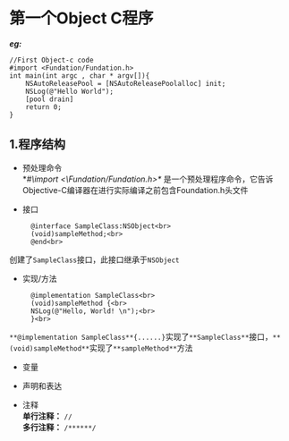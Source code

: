 # 第一个Object C程序  
***eg:***<br>
	
	//First Object-c code
	#import <Fundation/Fundation.h>
	int main(int argc , char * argv[]){
		NSAutoReleasePool = [NSAutoReleasePoolalloc] init;
		NSLog(@"Hello World");
		[pool drain]
		return 0;
	}
		
## 1.程序结构<br>
- 预处理命令<br>
		**\#\import \<\Fundation/Fundation.h\>\** 是一个预处理程序命令，它告诉Objective-C编译器在进行实际编译之前包含Foundation.h头文件<br>
- 接口<br>
	
		@interface SampleClass:NSObject<br>
		(void)sampleMethod;<br>
		@end<br>
		
创建了`SampleClass`接口，此接口继承于`NSObject`

- 实现/方法<br>
	
		@implementation SampleClass<br>
		(void)sampleMethod {<br>
		NSLog(@"Hello, World! \n");<br>
		}<br>

`**@implementation SampleClass**{......}`实现了`**SampleClass**`接口，`**(void)sampleMethod**`实现了`**sampleMethod**`方法<br>

- 变量<br>


- 声明和表达<br>


- 注释<br>
**单行注释：** ``//``<br>
**多行注释：** ``/******/``<br>


